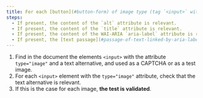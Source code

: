 ```yaml
---
title: For each [button](#button-form) of image type (tag `<input>` with the attribute `type="image"`) used as a [CAPTCHA](#captcha) or as a [test image](#test-image), having a [text alternative](#text-alternative-image), is this alternative relevant?
steps:
  - If present, the content of the `alt` attribute is relevant.
  - If present, the content of the `title` attribute is relevant.
  - If present, the content of the WAI-ARIA `aria-label` attribute is relevant.
  - If present, the [text passage](#passage-of-text-linked-by-aria-labelledby-or-aria-describedby) associated via the `aria-labelledby` WAI-ARIA attribute is relevant.
---
```


1. Find in the document the elements `<input>` with the attribute `type="image"` and a text alternative, and used as a CAPTCHA or as a test image.
2. For each `<input>` element with the `type="image"` attribute, check that the text alternative is relevant.
3. If this is the case for each image, **the test is validated**.
